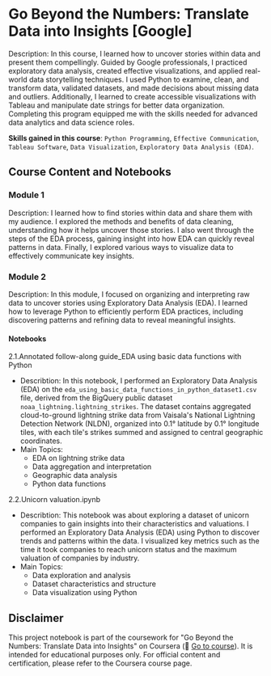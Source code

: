 # Go Beyond the Numbers: Translate Data into Insights [Google]
Description: In this course, I learned how to uncover stories within data and present them compellingly. Guided by Google professionals, I practiced exploratory data analysis, created effective visualizations, and applied real-world data storytelling techniques. I used Python to examine, clean, and transform data, validated datasets, and made decisions about missing data and outliers. Additionally, I learned to create accessible visualizations with Tableau and manipulate date strings for better data organization. Completing this program equipped me with the skills needed for advanced data analytics and data science roles.<br/>

**Skills gained in this course**: `Python Programming`, `Effective Communication`, `Tableau Software`, `Data Visualization`, `Exploratory Data Analysis (EDA)`.

## Course Content and Notebooks

### Module 1
Description: I learned how to find stories within data and share them with my audience. I explored the methods and benefits of data cleaning, understanding how it helps uncover those stories. I also went through the steps of the EDA process, gaining insight into how EDA can quickly reveal patterns in data. Finally, I explored various ways to visualize data to effectively communicate key insights.


### Module 2
Description: In this module, I focused on organizing and interpreting raw data to uncover stories using Exploratory Data Analysis (EDA). I learned how to leverage Python to efficiently perform EDA practices, including discovering patterns and refining data to reveal meaningful insights.

#### Notebooks
2.1.Annotated follow-along guide_EDA using basic data functions with Python
- Describtion: In this notebook, I performed an Exploratory Data Analysis (EDA) on the `eda_using_basic_data_functions_in_python_dataset1.csv` file, derived from the BigQuery public dataset `noaa_lightning.lightning_strikes`. The dataset contains aggregated cloud-to-ground lightning strike data from Vaisala's National Lightning Detection Network (NLDN), organized into 0.1° latitude by 0.1° longitude tiles, with each tile's strikes summed and assigned to central geographic coordinates.<br/>
- Main Topics:
  - EDA on lightning strike data
  - Data aggregation and interpretation
  - Geographic data analysis
  - Python data functions

2.2.Unicorn valuation.ipynb
- Describtion: This notebook was about exploring a dataset of unicorn companies to gain insights into their characteristics and valuations. I performed an Exploratory Data Analysis (EDA) using Python to discover trends and patterns within the data. I visualized key metrics such as the time it took companies to reach unicorn status and the maximum valuation of companies by industry.<br/>
- Main Topics:
  - Data exploration and analysis
  - Dataset characteristics and structure
  - Data visualization using Python


## Disclaimer
This project notebook is part of the coursework for "Go Beyond the Numbers: Translate Data into Insights" on Coursera (🔗 [Go to course](https://www.coursera.org/learn/go-beyond-the-numbers-translate-data-into-insight)). It is intended for educational purposes only. For official content and certification, please refer to the Coursera course page.
